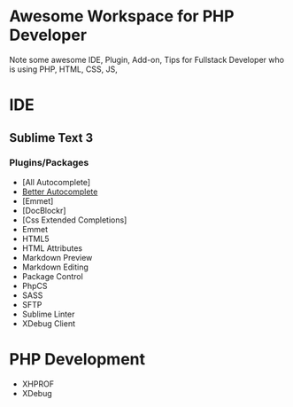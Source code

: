 # Awesome Workspace for PHP Developer
Note some awesome IDE, Plugin, Add-on, Tips for Fullstack Developer who is using PHP, HTML, CSS, JS, 

# IDE
## Sublime Text 3
### Plugins/Packages

- [All Autocomplete]
- [Better Autocomplete](https://packagecontrol.io/packages/Better%20Completion)
- [Emmet]
- [DocBlockr]
- [Css Extended Completions]
- Emmet
- HTML5
- HTML Attributes
- Markdown Preview
- Markdown Editing
- Package Control
- PhpCS
- SASS
- SFTP
- Sublime Linter
- XDebug Client

# PHP Development

- XHPROF
- XDebug
